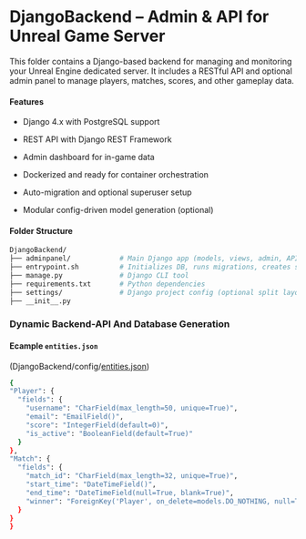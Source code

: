 # DjangoBackend – Admin & API for Unreal Game Server

This folder contains a Django-based backend for managing and monitoring your Unreal Engine dedicated server. It includes a RESTful API and optional admin panel to manage players, matches, scores, and other gameplay data.

#### Features

  - Django 4.x with PostgreSQL support

  - REST API with Django REST Framework

  - Admin dashboard for in-game data

  - Dockerized and ready for container orchestration

  - Auto-migration and optional superuser setup

  - Modular config-driven model generation (optional)


#### Folder Structure

  ```bash
  DjangoBackend/
├── adminpanel/            # Main Django app (models, views, admin, API)
├── entrypoint.sh          # Initializes DB, runs migrations, creates superuser
├── manage.py              # Django CLI tool
├── requirements.txt       # Python dependencies
├── settings/              # Django project config (optional split layout)
├── __init__.py

  ```

### Dynamic Backend-API And Database Generation

#### Ecample `entities.json`

(DjangoBackend/config/[entities.json](config/entities.json))

  ```bash
  {
  "Player": {
    "fields": {
      "username": "CharField(max_length=50, unique=True)",
      "email": "EmailField()",
      "score": "IntegerField(default=0)",
      "is_active": "BooleanField(default=True)"
    }
  },
  "Match": {
    "fields": {
      "match_id": "CharField(max_length=32, unique=True)",
      "start_time": "DateTimeField()",
      "end_time": "DateTimeField(null=True, blank=True)",
      "winner": "ForeignKey('Player', on_delete=models.DO_NOTHING, null=True)"
    }
  }
}
  ```